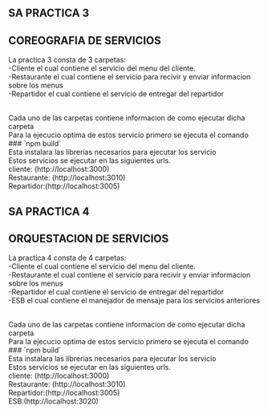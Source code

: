 ## SA PRACTICA 3

## COREOGRAFIA DE SERVICIOS

La practica 3 consta de 3 carpetas:
<br>
-Cliente el cual contiene el servicio del menu del cliente.
<br>
-Restaurante el cual contiene el servicio para recivir y enviar informacion sobre los menus
<br>
-Repartidor el cual contiene el servicio de entregar del repartidor

<br>
Cada uno de las carpetas contiene informacion de como ejecutar dicha carpeta

<br>
Para la ejecucio optima de estos servicio primero se ejecuta el comando
<br>
### `npm build`
<br>
Esta instalara las librerias necesarios para ejecutar los servicio

<br>
Estos servicios se ejecutar en las siguientes urls.
<br>
cliente: (http://localhost:3000)
<br> 
Restaurante: (http://localhost:3010)
<br> 
Repartidor:(http://localhost:3005)


## SA PRACTICA 4

## ORQUESTACION DE SERVICIOS

La practica 4 consta de 4 carpetas:
<br>
-Cliente el cual contiene el servicio del menu del cliente.
<br>
-Restaurante el cual contiene el servicio para recivir y enviar informacion sobre los menus
<br>
-Repartidor el cual contiene el servicio de entregar del repartidor
<br>
-ESB el cual contiene el manejador de mensaje para los servicios anteriores

<br>
Cada uno de las carpetas contiene informacion de como ejecutar dicha carpeta

<br>
Para la ejecucio optima de estos servicio primero se ejecuta el comando
<br>
### `npm build`
<br>
Esta instalara las librerias necesarios para ejecutar los servicio

<br>
Estos servicios se ejecutar en las siguientes urls.
<br>
cliente: (http://localhost:3000)
<br> 
Restaurante: (http://localhost:3010)
<br> 
Repartidor:(http://localhost:3005)
<br> 
ESB:(http://localhost:3020)


